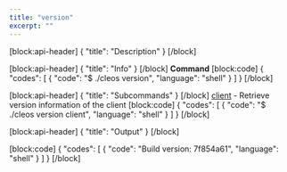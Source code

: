 ```yaml
---
title: "version"
excerpt: ""
---
```

[block:api-header]
{
  "title": "Description"
}
[/block]

[block:api-header]
{
  "title": "Info"
}
[/block]
**Command**
[block:code]
{
  "codes": [
    {
      "code": "$ ./cleos version",
      "language": "shell"
    }
  ]
}
[/block]

[block:api-header]
{
  "title": "Subcommands"
}
[/block]
[client](ref:client) - Retrieve version information of the client
[block:code]
{
  "codes": [
    {
      "code": "$ ./cleos version client",
      "language": "shell"
    }
  ]
}
[/block]

[block:api-header]
{
  "title": "Output"
}
[/block]

[block:code]
{
  "codes": [
    {
      "code": "Build version: 7f854a61",
      "language": "shell"
    }
  ]
}
[/block]